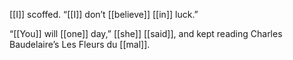 [[I]] scoffed. “[[I]] don’t [[believe]] [[in]] luck.”

“[[You]] will [[one]] day,” [[she]] [[said]], and kept reading Charles Baudelaire’s Les Fleurs du [[mal]].